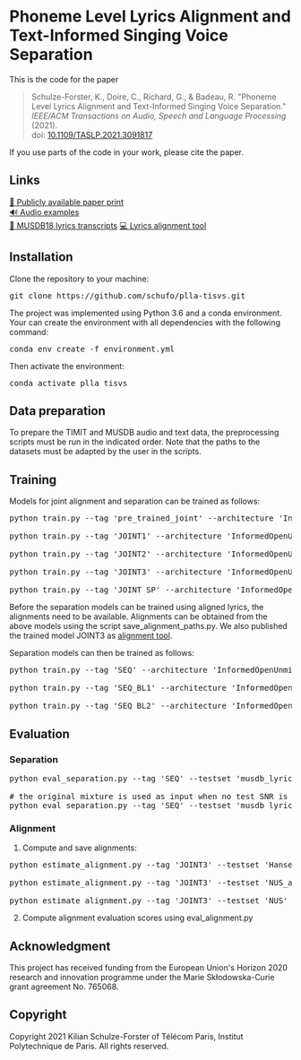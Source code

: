 # Phoneme Level Lyrics Alignment and Text-Informed Singing Voice Separation

This is the code for the paper

> Schulze-Forster, K., Doire, C., Richard, G., & Badeau, R. "Phoneme Level Lyrics Alignment and Text-Informed Singing Voice Separation." *IEEE/ACM Transactions on Audio, Speech and Language Processing* (2021).  
>doi: [10.1109/TASLP.2021.3091817](https://doi.org/10.1109/TASLP.2021.3091817)

If you use parts of the code in your work, please cite the paper.

## Links
[:page_facing_up: Publicly available paper print](https://hal.telecom-paris.fr/hal-03255334)  
[:loud_sound: Audio examples](https://schufo.github.io/plla_tisvs/)  
[:memo: MUSDB18 lyrics transcripts](https://doi.org/10.5281/zenodo.3989267)
[:computer: Lyrics alignment tool](https://github.com/schufo/lyrics-aligner)

## Installation
Clone the repository to your machine:
<pre>
git clone https://github.com/schufo/plla-tisvs.git
</pre>

The project was implemented using Python 3.6 and a conda environment.
Your can create the environment with all dependencies with the following command:
<pre>
conda env create -f environment.yml
</pre>

Then activate the environment:
<pre>
conda activate plla_tisvs
</pre>

## Data preparation

To prepare the TIMIT and MUSDB audio and text data, the preprocessing scripts must be run in the indicated order.
Note that the paths to the datasets must be adapted by the user in the scripts.

## Training

Models for joint alignment and separation can be trained as follows:
<pre>
python train.py --tag 'pre_trained_joint' --architecture 'InformedOpenUnmix3' --attention 'dtw' --dataset 'timit_music' --text-units 'cmu_phonemes' --epochs 66 --batch-size 16 --nb-channels 1 --nb-workers 4 --samplerate 16000 --nfft 512 --nhop 256 --weight-decay 0 --lr 0.001  --comment 'pre training on speech music mixtures'

python train.py --tag 'JOINT1' --architecture 'InformedOpenUnmix3' --wst-model 'pre_trained_joint' --attention 'dtw' --dataset 'musdb_lyrics' --text-units 'cmu_phonemes' --space-token-only --epochs 2000 --batch-size 16 --nb-channels 1 --nb-workers 4 --samplerate 16000 --nfft 512 --nhop 256 --weight-decay 0 --lr 0.001 --comment '...'

python train.py --tag 'JOINT2' --architecture 'InformedOpenUnmix3' --wst-model 'pre_trained_joint' --attention 'dtw' --dataset 'blended' --speech-examples 1000 --text-units 'cmu_phonemes' --space-token-only --epochs 2000 --batch-size 16 --nb-channels 1 --nb-workers 4 --samplerate 16000 --nfft 512 --nhop 256 --weight-decay 0 --lr 0.001 --comment 'like JOINT1 but added speech examples to trainig set'

python train.py --tag 'JOINT3' --architecture 'InformedOpenUnmix3' --wst-model 'pre_trained_joint' --attention 'dtw' --dataset 'blended' --speech-examples 1000 --text-units 'cmu_phonemes' --space-token-only --add-silence --epochs 2000 --batch-size 16 --nb-channels 1 --nb-workers 4 --samplerate 16000 --nfft 512 --nhop 256 --weight-decay 0 --lr 0.001 --comment 'like JOINT2 but added silence to singing voice examples'

python train.py --tag 'JOINT_SP' --architecture 'InformedOpenUnmix3' --attention 'dtw' --dataset 'timit_music' --text-units 'cmu_phonemes' --epochs 2000 --batch-size 16 --nb-channels 1 --nb-workers 4 --samplerate 16000 --nfft 512 --nhop 256 --weight-decay 0 --lr 0.001 --comment 'trained only on speech-music mixtures'
</pre>

Before the separation models can be trained using aligned lyrics, the alignments need to be available.
Alignments can be obtained from the above models using the script save_alignment_paths.py. We also published the trained model JOINT3 as [alignment tool](https://github.com/schufo/lyrics-aligner).

Separation models can then be trained as follows:

<pre>
python train.py --tag 'SEQ' --architecture 'InformedOpenUnmix3NA2' --dataset 'musdb_lyrics' --text-units 'cmu_phonemes' --alignment-from 'JOINT3' --space-token-only --epochs 2000 --batch-size 16 --nb-channels 1 --nb-workers 4 --samplerate 16000 --nfft 512 --nhop 256 --weight-decay 0 --lr 0.001 --comment 'informed with aligned text'

python train.py --tag 'SEQ_BL1' --architecture 'InformedOpenUnmix3NA2' --dataset 'musdb_lyrics' --text-units 'ones' --alignment-from 'JOINT3' --fake-alignment --space-token-only --epochs 2000 --batch-size 16 --nb-channels 1 --nb-workers 4 --samplerate 16000 --nfft 512 --nhop 256 --weight-decay 0 --lr 0.001 --comment 'informed with a constant representation and a constant alignment'

python train.py --tag 'SEQ_BL2' --architecture 'InformedOpenUnmix3NA2' --dataset 'musdb_lyrics' --text-units 'voice_activity' --alignment-from 'JOINT3' --space-token-only --epochs 2000 --batch-size 16 --nb-channels 1 --nb-workers 4 --samplerate 16000 --nfft 512 --nhop 256 --weight-decay 0 --lr 0.001 --comment 'informed with voice activity information derived from aligned text'
</pre>

## Evaluation

### Separation
<pre>
python eval_separation.py --tag 'SEQ' --testset 'musdb_lyrics' --test-snr 5

# the original mixture is used as input when no test SNR is specified
python eval_separation.py --tag 'SEQ' --testset 'musdb_lyrics'
</pre>

### Alignment
1. Compute and save alignments:
<pre>
python estimate_alignment.py --tag 'JOINT3' --testset 'Hansen'

python estimate_alignment.py --tag 'JOINT3' --testset 'NUS_acapella'

python estimate_alignment.py --tag 'JOINT3' --testset 'NUS' --snr 0
</pre>

2. Compute alignment evaluation scores using eval_alignment.py

## Acknowledgment

This project has received funding from the European Union's Horizon 2020 research and innovation programme under the Marie Skłodowska-Curie grant agreement No. 765068.

## Copyright

Copyright 2021 Kilian Schulze-Forster of Télécom Paris, Institut Polytechnique de Paris.
All rights reserved.
